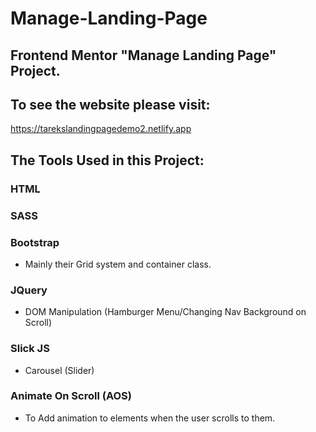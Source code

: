 # Manage-Landing-Page

## Frontend Mentor "Manage Landing Page" Project.

## To see the website please visit:
https://tarekslandingpagedemo2.netlify.app


## The Tools Used in this Project:

### HTML
### SASS
### Bootstrap
  - Mainly their Grid system and container class.

### JQuery 
  - DOM Manipulation (Hamburger Menu/Changing Nav Background on Scroll)
### Slick JS
   - Carousel (Slider)
### Animate On Scroll (AOS)
  - To Add animation to elements when the user scrolls to them.
  
